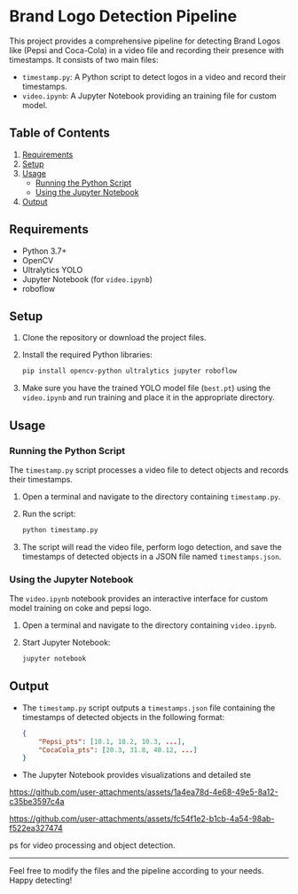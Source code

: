 # Brand Logo Detection Pipeline

This project provides a comprehensive pipeline for detecting Brand Logos like (Pepsi and Coca-Cola) in a video file  and recording their presence with timestamps. It consists of two main files:

- `timestamp.py`: A Python script to detect logos in a video and record their timestamps.
- `video.ipynb`: A Jupyter Notebook providing an training file for custom model.

## Table of Contents

1. [Requirements](#requirements)
2. [Setup](#setup)
3. [Usage](#usage)
   - [Running the Python Script](#running-the-python-script)
   - [Using the Jupyter Notebook](#using-the-jupyter-notebook)
4. [Output](#output)

## Requirements

- Python 3.7+
- OpenCV
- Ultralytics YOLO
- Jupyter Notebook (for `video.ipynb`)
- roboflow

## Setup

1. Clone the repository or download the project files.

2. Install the required Python libraries:

    ```bash
    pip install opencv-python ultralytics jupyter roboflow
    ```

3. Make sure you have the trained YOLO model file (`best.pt`) using the `video.ipynb` and run training and place it in the appropriate directory.

## Usage

### Running the Python Script

The `timestamp.py` script processes a video file to detect objects and records their timestamps.

1. Open a terminal and navigate to the directory containing `timestamp.py`.

2. Run the script:

    ```bash
    python timestamp.py
    ```

3. The script will read the video file, perform logo detection, and save the timestamps of detected objects in a JSON file named `timestamps.json`.

### Using the Jupyter Notebook

The `video.ipynb` notebook provides an interactive interface for custom model training on coke and pepsi logo.

1. Open a terminal and navigate to the directory containing `video.ipynb`.

2. Start Jupyter Notebook:

    ```bash
    jupyter notebook
    ```



## Output

- The `timestamp.py` script outputs a `timestamps.json` file containing the timestamps of detected objects in the following format:

    ```json
    {
        "Pepsi_pts": [10.1, 10.2, 10.3, ...],
        "CocaCola_pts": [20.3, 31.8, 40.12, ...]
    }
    ```

- The Jupyter Notebook provides visualizations and detailed ste

https://github.com/user-attachments/assets/1a4ea78d-4e68-49e5-8a12-c35be3597c4a



https://github.com/user-attachments/assets/fc54f1e2-b1cb-4a54-98ab-f522ea327474

ps for video processing and object detection.

---

Feel free to modify the files and the pipeline according to your needs. Happy detecting!
